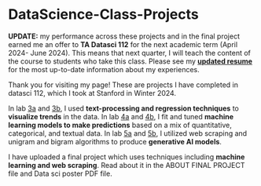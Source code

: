 # DataScience-Class-Projects

**UPDATE:** my performance across these projects and in the final project earned me an offer to **TA Datasci 112** for the next academic term (April 2024- June 2024). This means that next quarter, I will teach the content of the course to students who take this class. Please see my [**updated resume**](https://github.com/claudiamoses/DataScience-Class-Projects/blob/038e8cada85544d92536fd1826ef487e6066f71a/1RESUME.pdf) for the most up-to-date information about my experiences.

Thank you for visiting my page! These are projects I have completed in datasci 112, which I took at Stanford in Winter 2024.

In lab [3a](https://github.com/claudiamoses/DataScience-Class-Projects/blob/5ca645882bffdda4047a8ab4677110df7ed02f4b/Lab_3A.ipynb) and [3b](https://github.com/claudiamoses/DataScience-Class-Projects/blob/5cf7fc2a50e5370888f6c35f61ca869c84d85c0d/Lab_3B.ipynb), I used **text-processing and regression techniques** to **visualize trends** in the data. In lab [4a](https://github.com/claudiamoses/DataScience-Class-Projects/blob/28fefddd6bceb823ecd79d1d3a8a59fc65058d2c/Lab_4A.ipynb) and [4b](https://github.com/claudiamoses/DataScience-Class-Projects/blob/ac778cefeb5b01fb6b327ef92ea0d7a684b4bb44/Lab_4B.ipynb), I fit and tuned **machine learning models to make predictions** based on a mix of quantitative, categorical, and textual data. In lab [5a](https://github.com/claudiamoses/DataScience-Class-Projects/blob/a7529c0026a8d7b905c53c9765a07ea475425830/Lab_5A.ipynb) and [5b](https://github.com/claudiamoses/DataScience-Class-Projects/blob/009fc3141b448db67f74e53cc40322b5c9166049/Lab_5B.ipynb), I utilized web scraping and unigram and bigram algorithms to produce **generative AI models**.

I have uploaded a final project which uses techniques including **machine learning and web scraping**. Read about it in the ABOUT FINAL PROJECT file and Data sci poster PDF file.
